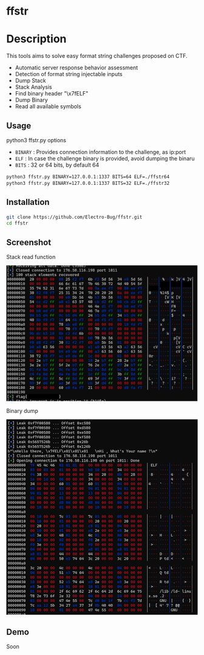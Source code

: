 # ffstr

# Description

This tools aims to solve easy format string challenges proposed on CTF.

- Automatic server response behavior assessment
- Detection of format string injectable inputs
- Dump Stack
- Stack Analysis
- Find binary header "\x7fELF"
- Dump Binary
- Read all available symbols


## Usage

python3 ffstr.py options

 - ``BINARY`` : Provides connection information to the challenge, as ip:port
 - ``ELF``    : In case the challenge binary is provided, avoid dumping the binaru
 - ``BITS``   : 32 or 64 bits, by default 64
 
 ```bash
python3 ffstr.py BINARY=127.0.0.1:1337 BITS=64 ELF=./ffstr64
python3 ffstr.py BINARY=127.0.0.1:1337 BITS=32 ELF=./ffstr32
```

## Installation

```bash
git clone https://github.com/Electro-Bug/ffstr.git
cd ffstr
```
## Screenshot

Stack read function

![Alltext](./img/stack-read.png)

Binary dump

![Alltext](./img/binary-dump.png)

## Demo
Soon
